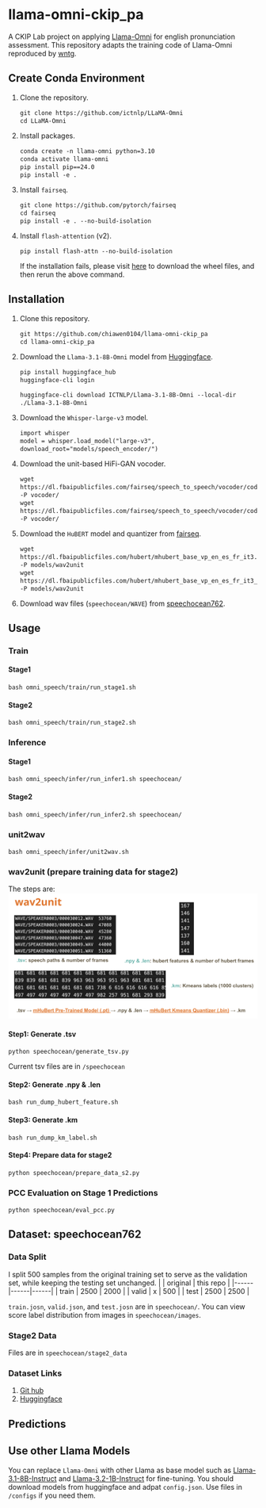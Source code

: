 # llama-omni-ckip_pa
A CKIP Lab project on applying [Llama-Omni](https://github.com/ictnlp/LLaMA-Omni) for english pronunciation assessment. This repository adapts the training code of Llama-Omni reproduced by [wntg](https://github.com/wntg/LLaMA-Omni).

## Create Conda Environment
1. Clone the repository.
   ```
   git clone https://github.com/ictnlp/LLaMA-Omni
   cd LLaMA-Omni
   ```
2. Install packages.
   ```
   conda create -n llama-omni python=3.10
   conda activate llama-omni
   pip install pip==24.0
   pip install -e .
   ```
3. Install `fairseq`.
   ```
   git clone https://github.com/pytorch/fairseq
   cd fairseq
   pip install -e . --no-build-isolation
   ```
4. Install `flash-attention` (v2).
   ```
   pip install flash-attn --no-build-isolation
   ```
   If the installation fails, please visit [here](https://github.com/Dao-AILab/flash-attention/releases) to download the wheel files, and then rerun the above command.

## Installation
1. Clone this repository.
   ```
   git https://github.com/chiawen0104/llama-omni-ckip_pa
   cd llama-omni-ckip_pa
   ```
2. Download the `Llama-3.1-8B-Omni` model from [Huggingface](https://huggingface.co/ICTNLP/Llama-3.1-8B-Omni).
   ```
   pip install huggingface_hub
   huggingface-cli login
   ```
   ```
   huggingface-cli download ICTNLP/Llama-3.1-8B-Omni --local-dir ./Llama-3.1-8B-Omni
   ```
3. Download the `Whisper-large-v3` model.
   ```
   import whisper
   model = whisper.load_model("large-v3", download_root="models/speech_encoder/")
   ```
4. Download the unit-based HiFi-GAN vocoder.
   ```
   wget https://dl.fbaipublicfiles.com/fairseq/speech_to_speech/vocoder/code_hifigan/mhubert_vp_en_es_fr_it3_400k_layer11_km1000_lj/g_00500000 -P vocoder/
   wget https://dl.fbaipublicfiles.com/fairseq/speech_to_speech/vocoder/code_hifigan/mhubert_vp_en_es_fr_it3_400k_layer11_km1000_lj/config.json -P vocoder/
   ```
5. Download the `HuBERT` model and quantizer from [fairseq](https://github.com/facebookresearch/fairseq/blob/ust/examples/speech_to_speech/docs/textless_s2st_real_data.md#hubert).
   ```
   wget https://dl.fbaipublicfiles.com/hubert/mhubert_base_vp_en_es_fr_it3.pt -P models/wav2unit
   wget https://dl.fbaipublicfiles.com/hubert/mhubert_base_vp_en_es_fr_it3_L11_km1000.bin -P models/wav2unit
   ```
6. Download wav files (`speechocean/WAVE`) from [speechocean762](https://github.com/jimbozhang/speechocean762).

## Usage
### Train
#### Stage1    
```
bash omni_speech/train/run_stage1.sh
```
#### Stage2
```
bash omni_speech/train/run_stage2.sh
```

### Inference
#### Stage1
```
bash omni_speech/infer/run_infer1.sh speechocean/
```
#### Stage2
```
bash omni_speech/infer/run_infer2.sh speechocean/
```

### unit2wav
```
bash omni_speech/infer/unit2wav.sh
```

### wav2unit (prepare training data for stage2)
The steps are:  
![Demo](speechocean/images/wav2unit.png)
#### Step1: Generate .tsv
```
python speechocean/generate_tsv.py
```
Current tsv files are in `/speechocean`
#### Step2: Generate .npy & .len
```
bash run_dump_hubert_feature.sh
```
#### Step3: Generate .km
```
bash run_dump_km_label.sh
```
#### Step4: Prepare data for stage2
```
python speechocean/prepare_data_s2.py
```

### PCC Evaluation on Stage 1 Predictions
```
python speechocean/eval_pcc.py
```

## Dataset: speechocean762
### Data Split
I split 500 samples from the original training set to serve as the validation set, while keeping the testing set unchanged.
|  | original | this repo |
|------|------|------|
| train | 2500 | 2000 |
| valid | x | 500 |
| test | 2500 | 2500 |

`train.josn`, `valid.json`, and `test.josn` are in `speechocean/`. You can view score label distribution from images in `speechocean/images`.

### Stage2 Data
Files are in `speechocean/stage2_data`

### Dataset Links
1. [Git hub](https://github.com/jimbozhang/speechocean762)
2. [Huggingface](https://huggingface.co/datasets/mispeech/speechocean762)


## Predictions

## Use other Llama Models
You can replace `Llama-Omni` with other Llama as base model such as [Llama-3.1-8B-Instruct](https://huggingface.co/meta-llama/Llama-3.1-8B-Instruct) and [Llama-3.2-1B-Instruct](https://huggingface.co/meta-llama/Llama-3.2-1B-Instruct) for fine-tuning. You should download models from huggingface and adpat `config.json`. Use files in `/configs` if you need them.
